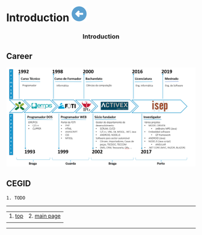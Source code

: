 # Introduction [![back](/assets/back.svg)](../README.md) 

<h3 align="center">Introduction</h3>

## Career

![career](./past.png)

## CEGID

    1. TODO 

- - -
|     |     |
| --- | --- |
| 1. [top](#Introduction) | 2. [main page](/README.md) |
|     |     |
- - -

